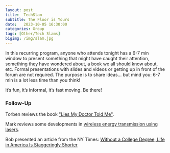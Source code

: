 ```yaml
---
layout: post
title:  TechSlam
subtitle: The Floor is Yours
date:   2023-10-05 16:30:00
categories: Group
tags: [Other/Tech Slams]
bigimg: /img/slam.jpg
---
```

In this recurring program, anyone who attends tonight has a 6-7 min window to present something that might have caught their attention, something they have wondered about, a book we all should know about, etc. Formal presentations with slides and videos or getting up in front of the forum are not required. The purpose is to share ideas... but mind you: 6-7 min is a lot less time than you think!

It’s fun, it’s informal, it’s fast moving. Be there!

### Follow-Up

Torben reviews the book ["Lies My Doctor Told Me"](/assets/present/2023/2023-10-05/tech_slam_tr.pdf).

Mark reviews some developments in [wireless energy transmission using lasers](/assets/present/2023/2023-10-05/tech_slam_md.pdf).

Bob presented an article from the NY Times: [Without a College Degree, Life in America Is Staggeringly Shorter](/assets/present/2023/2023-10-05/tech_slam_rm.pdf)